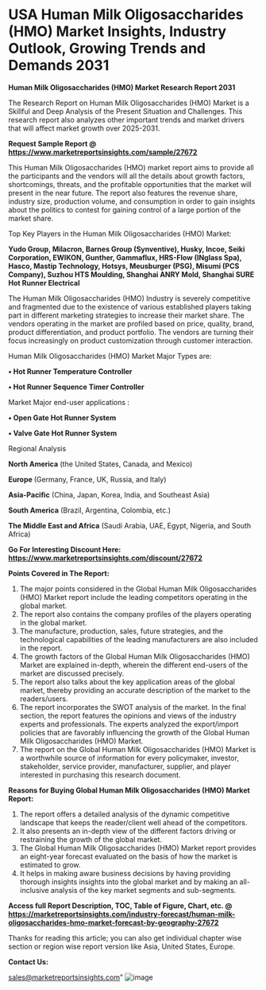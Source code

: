 # USA Human Milk Oligosaccharides (HMO) Market Insights, Industry Outlook, Growing Trends and Demands 2031

<strong>Human Milk Oligosaccharides (HMO) Market Research Report 2031</strong>

The Research Report on Human Milk Oligosaccharides (HMO) Market is a Skillful and Deep Analysis of the Present Situation and Challenges. This research report also analyzes other important trends and market drivers that will affect market growth over 2025-2031.

<strong>Request Sample Report @ <a href=https://www.marketreportsinsights.com/sample/27672>https://www.marketreportsinsights.com/sample/27672</a></strong>

This Human Milk Oligosaccharides (HMO) market report aims to provide all the participants and the vendors will all the details about growth factors, shortcomings, threats, and the profitable opportunities that the market will present in the near future. The report also features the revenue share, industry size, production volume, and consumption in order to gain insights about the politics to contest for gaining control of a large portion of the market share.

Top Key Players in the Human Milk Oligosaccharides (HMO) Market:

<strong>Yudo Group, Milacron, Barnes Group (Synventive), Husky, Incoe, Seiki Corporation, EWIKON, Gunther, Gammaflux, HRS-Flow (INglass Spa), Hasco, Mastip Technology, Hotsys, Meusburger (PSG), Misumi (PCS Company), Suzhou HTS Moulding, Shanghai ANRY Mold, Shanghai SURE Hot Runner Electrical</strong>

The Human Milk Oligosaccharides (HMO) Industry is severely competitive and fragmented due to the existence of various established players taking part in different marketing strategies to increase their market share. The vendors operating in the market are profiled based on price, quality, brand, product differentiation, and product portfolio. The vendors are turning their focus increasingly on product customization through customer interaction.

Human Milk Oligosaccharides (HMO) Market Major Types are:

<strong>• Hot Runner Temperature Controller

• Hot Runner Sequence Timer Controller</strong>

Market Major end-user applications :

<strong>• Open Gate Hot Runner System

• Valve Gate Hot Runner System</strong>

Regional Analysis

</u><strong><b>North America</b></strong> (the United States, Canada, and Mexico)

<strong><b>Europe </b></strong>(Germany, France, UK, Russia, and Italy)

<strong><b>Asia-Pacific</b></strong> (China, Japan, Korea, India, and Southeast Asia)

<strong><b>South America</b></strong> (Brazil, Argentina, Colombia, etc.)

<strong><b>The Middle East and Africa</b></strong> (Saudi Arabia, UAE, Egypt, Nigeria, and South Africa)

<strong>Go For Interesting Discount Here: <a href=https://www.marketreportsinsights.com/discount/27672>https://www.marketreportsinsights.com/discount/27672</a></strong>

<strong>Points Covered in The Report:</strong>
<ol>
  <li>The major points considered in the Global Human Milk Oligosaccharides (HMO) Market report include the leading competitors operating in the global market.</li>
  <li>The report also contains the company profiles of the players operating in the global market.</li>
  <li>The manufacture, production, sales, future strategies, and the technological capabilities of the leading manufacturers are also included in the report.</li>
  <li>The growth factors of the Global Human Milk Oligosaccharides (HMO) Market are explained in-depth, wherein the different end-users of the market are discussed precisely.</li>
  <li>The report also talks about the key application areas of the global market, thereby providing an accurate description of the market to the readers/users.</li>
  <li>The report incorporates the SWOT analysis of the market. In the final section, the report features the opinions and views of the industry experts and professionals. The experts analyzed the export/import policies that are favorably influencing the growth of the Global Human Milk Oligosaccharides (HMO) Market.</li>
  <li>The report on the Global Human Milk Oligosaccharides (HMO) Market is a worthwhile source of information for every policymaker, investor, stakeholder, service provider, manufacturer, supplier, and player interested in purchasing this research document.</li>
</ol>
<strong>Reasons for Buying Global Human Milk Oligosaccharides (HMO) Market Report:</strong>

<ol>
  <li>The report offers a detailed analysis of the dynamic competitive landscape that keeps the reader/client well ahead of the competitors.</li>
  <li>It also presents an in-depth view of the different factors driving or restraining the growth of the global market.</li>
  <li>The Global Human Milk Oligosaccharides (HMO) Market report provides an eight-year forecast evaluated on the basis of how the market is estimated to grow.</li>
  <li>It helps in making aware business decisions by having providing thorough insights insights into the global market and by making an all-inclusive analysis of the key market segments and sub-segments.</li>
</ol>
<strong>Access full Report Description, TOC, Table of Figure, Chart, etc. @ <a href=https://marketreportsinsights.com/industry-forecast/human-milk-oligosaccharides-hmo-market-forecast-by-geography-27672>https://marketreportsinsights.com/industry-forecast/human-milk-oligosaccharides-hmo-market-forecast-by-geography-27672</a></strong>


Thanks for reading this article; you can also get individual chapter wise section or region wise report version like Asia, United States, Europe.

<strong>Contact Us:</strong>

sales@marketreportsinsights.com"
![image](https://github.com/user-attachments/assets/394287d5-7929-411e-bdc0-be890a6a9121)
